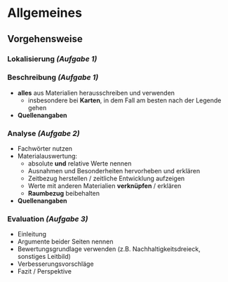 # Allgemeines

## Vorgehensweise

### Lokalisierung *(Aufgabe 1)*

### Beschreibung *(Aufgabe 1)*

- **alles** aus Materialien herausschreiben und verwenden
	- insbesondere bei **Karten**, in dem Fall am besten nach der Legende gehen
- **Quellenangaben**

### Analyse *(Aufgabe 2)*

- Fachwörter nutzen
- Materialauswertung:
	- absolute **und** relative Werte nennen
	- Ausnahmen und Besonderheiten hervorheben und erklären
	- Zeitbezug herstellen / zeitliche Entwicklung aufzeigen
	- Werte mit anderen Materialien **verknüpfen** / erklären
	- **Raumbezug** beibehalten
- **Quellenangaben**

### Evaluation *(Aufgabe 3)*

- Einleitung
- Argumente beider Seiten nennen
- Bewertungsgrundlage verwenden (z.B. Nachhaltigkeitsdreieck, sonstiges Leitbild)
- Verbesserungsvorschläge
- Fazit / Perspektive
<!--stackedit_data:
eyJoaXN0b3J5IjpbLTE2OTEzMjExMzAsLTI4NTI5NDMxMSwtOD
I0MzA2MjQxXX0=
-->